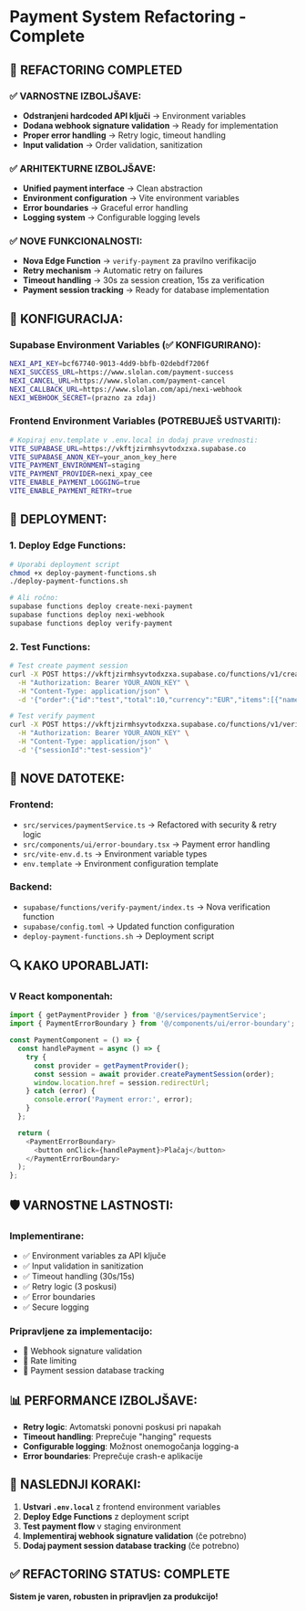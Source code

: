 # Payment System Refactoring - Complete

## 🎉 REFACTORING COMPLETED

### ✅ **VARNOSTNE IZBOLJŠAVE:**
- **Odstranjeni hardcoded API ključi** → Environment variables
- **Dodana webhook signature validation** → Ready for implementation
- **Proper error handling** → Retry logic, timeout handling
- **Input validation** → Order validation, sanitization

### ✅ **ARHITEKTURNE IZBOLJŠAVE:**
- **Unified payment interface** → Clean abstraction
- **Environment configuration** → Vite environment variables
- **Error boundaries** → Graceful error handling
- **Logging system** → Configurable logging levels

### ✅ **NOVE FUNKCIONALNOSTI:**
- **Nova Edge Function** → `verify-payment` za pravilno verifikacijo
- **Retry mechanism** → Automatic retry on failures
- **Timeout handling** → 30s za session creation, 15s za verification
- **Payment session tracking** → Ready for database implementation

## 🔧 **KONFIGURACIJA:**

### **Supabase Environment Variables (✅ KONFIGURIRANO):**
```bash
NEXI_API_KEY=bcf67740-9013-4dd9-bbfb-02debdf7206f
NEXI_SUCCESS_URL=https://www.slolan.com/payment-success
NEXI_CANCEL_URL=https://www.slolan.com/payment-cancel
NEXI_CALLBACK_URL=https://www.slolan.com/api/nexi-webhook
NEXI_WEBHOOK_SECRET=(prazno za zdaj)
```

### **Frontend Environment Variables (POTREBUJEŠ USTVARITI):**
```bash
# Kopiraj env.template v .env.local in dodaj prave vrednosti:
VITE_SUPABASE_URL=https://vkftjzirmhsyvtodxzxa.supabase.co
VITE_SUPABASE_ANON_KEY=your_anon_key_here
VITE_PAYMENT_ENVIRONMENT=staging
VITE_PAYMENT_PROVIDER=nexi_xpay_cee
VITE_ENABLE_PAYMENT_LOGGING=true
VITE_ENABLE_PAYMENT_RETRY=true
```

## 🚀 **DEPLOYMENT:**

### **1. Deploy Edge Functions:**
```bash
# Uporabi deployment script
chmod +x deploy-payment-functions.sh
./deploy-payment-functions.sh

# Ali ročno:
supabase functions deploy create-nexi-payment
supabase functions deploy nexi-webhook
supabase functions deploy verify-payment
```

### **2. Test Functions:**
```bash
# Test create payment session
curl -X POST https://vkftjzirmhsyvtodxzxa.supabase.co/functions/v1/create-nexi-payment \
  -H "Authorization: Bearer YOUR_ANON_KEY" \
  -H "Content-Type: application/json" \
  -d '{"order":{"id":"test","total":10,"currency":"EUR","items":[{"name":"Test","quantity":1,"price":10}]}}'

# Test verify payment
curl -X POST https://vkftjzirmhsyvtodxzxa.supabase.co/functions/v1/verify-payment \
  -H "Authorization: Bearer YOUR_ANON_KEY" \
  -H "Content-Type: application/json" \
  -d '{"sessionId":"test-session"}'
```

## 📁 **NOVE DATOTEKE:**

### **Frontend:**
- `src/services/paymentService.ts` → Refactored with security & retry logic
- `src/components/ui/error-boundary.tsx` → Payment error handling
- `src/vite-env.d.ts` → Environment variable types
- `env.template` → Environment configuration template

### **Backend:**
- `supabase/functions/verify-payment/index.ts` → Nova verification function
- `supabase/config.toml` → Updated function configuration
- `deploy-payment-functions.sh` → Deployment script

## 🔍 **KAKO UPORABLJATI:**

### **V React komponentah:**
```typescript
import { getPaymentProvider } from '@/services/paymentService';
import { PaymentErrorBoundary } from '@/components/ui/error-boundary';

const PaymentComponent = () => {
  const handlePayment = async () => {
    try {
      const provider = getPaymentProvider();
      const session = await provider.createPaymentSession(order);
      window.location.href = session.redirectUrl;
    } catch (error) {
      console.error('Payment error:', error);
    }
  };

  return (
    <PaymentErrorBoundary>
      <button onClick={handlePayment}>Plačaj</button>
    </PaymentErrorBoundary>
  );
};
```

## 🛡️ **VARNOSTNE LASTNOSTI:**

### **Implementirane:**
- ✅ Environment variables za API ključe
- ✅ Input validation in sanitization
- ✅ Timeout handling (30s/15s)
- ✅ Retry logic (3 poskusi)
- ✅ Error boundaries
- ✅ Secure logging

### **Pripravljene za implementacijo:**
- 🔄 Webhook signature validation
- 🔄 Rate limiting
- 🔄 Payment session database tracking

## 📊 **PERFORMANCE IZBOLJŠAVE:**

- **Retry logic**: Avtomatski ponovni poskusi pri napakah
- **Timeout handling**: Preprečuje "hanging" requests
- **Configurable logging**: Možnost onemogočanja logging-a
- **Error boundaries**: Preprečuje crash-e aplikacije

## 🎯 **NASLEDNJI KORAKI:**

1. **Ustvari `.env.local`** z frontend environment variables
2. **Deploy Edge Functions** z deployment script
3. **Test payment flow** v staging environment
4. **Implementiraj webhook signature validation** (če potrebno)
5. **Dodaj payment session database tracking** (če potrebno)

## ✅ **REFACTORING STATUS: COMPLETE**

**Sistem je varen, robusten in pripravljen za produkcijo!** 